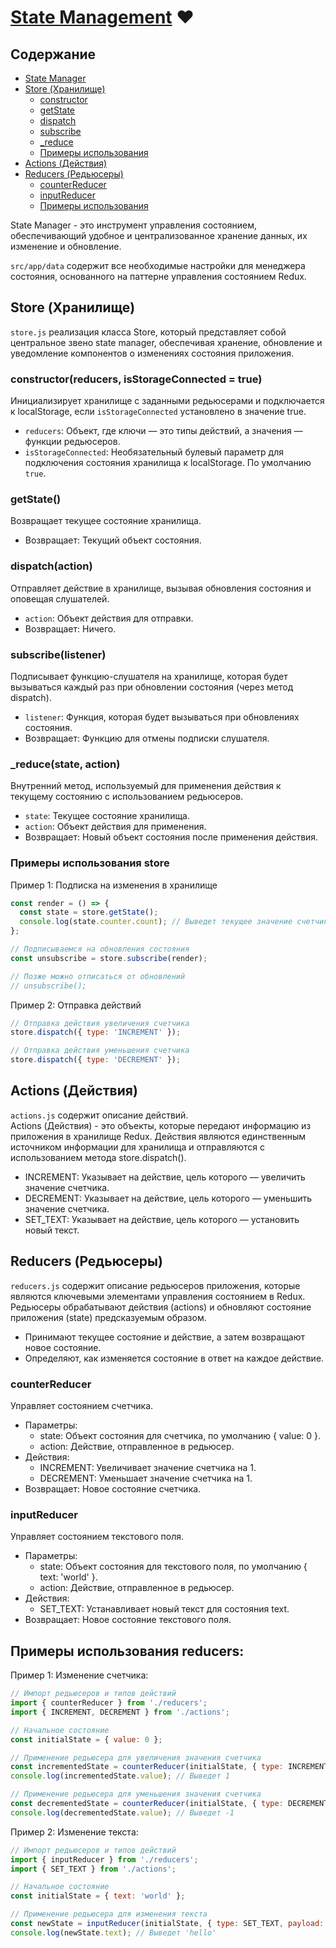 # [State Management](https://varulv.ru/coturn.html) ❤️ 

## Содержание
- [State Manager](#vanilla-js-client-microservices-reactive-app-template)
- [Store (Хранилище)](#storejs)
  - [constructor](#constructorreducers-isstorageconnected--true)
  - [getState](#getstate)
  - [dispatch](#dispatchaction)
  - [subscribe](#subscribelistener)
  - [_reduce](#_reducestate-action)
  - [Примеры использования](#примеры-использования-store)
- [Actions (Действия)](#actions-действия)
- [Reducers (Редьюсеры)](#reducers-редьюсеры)
    - [counterReducer](#counterreducer)
    - [inputReducer](#inputreducer)
    - [Примеры использования](#примеры-использования-reducers)


State Manager - это инструмент управления состоянием, обеспечивающий удобное и централизованное хранение данных, их изменение и обновление. 

`src/app/data` содержит все необходимые настройки для менеджера состояния, основанного на паттерне управления состоянием Redux.


## **Store (Хранилище)**
`store.js`  реализация класса Store, который представляет собой центральное звено state manager, обеспечивая хранение, обновление и уведомление компонентов о изменениях состояния приложения.

### constructor(reducers, isStorageConnected = true)

Инициализирует хранилище с заданными редьюсерами и подключается к localStorage, если `isStorageConnected` установлено в значение true.

- `reducers`: Объект, где ключи — это типы действий, а значения — функции редьюсеров.
- `isStorageConnected`: Необязательный булевый параметр для подключения состояния хранилища к localStorage. По умолчанию `true`.


### getState()

Возвращает текущее состояние хранилища.

- Возвращает: Текущий объект состояния.


### dispatch(action)

Отправляет действие в хранилище, вызывая обновления состояния и оповещая слушателей.

- `action`: Объект действия для отправки.
- Возвращает: Ничего.


### subscribe(listener)

Подписывает функцию-слушателя на хранилище, которая будет вызываться каждый раз при обновлении состояния (через метод dispatch).

- `listener`: Функция, которая будет вызываться при обновлениях состояния.
- Возвращает: Функцию для отмены подписки слушателя.

### _reduce(state, action)

Внутренний метод, используемый для применения действия к текущему состоянию с использованием редьюсеров.

- `state`: Текущее состояние хранилища.
- `action`: Объект действия для применения.
- Возвращает: Новый объект состояния после применения действия.

### Примеры использования store
Пример 1: Подписка на изменения в хранилище
```javascript
const render = () => {
  const state = store.getState();
  console.log(state.counter.count); // Выведет текущее значение счетчика
};

// Подписываемся на обновления состояния
const unsubscribe = store.subscribe(render);

// Позже можно отписаться от обновлений
// unsubscribe();
```
Пример 2: Отправка действий
```javascript
// Отправка действия увеличения счетчика
store.dispatch({ type: 'INCREMENT' });

// Отправка действия уменьшения счетчика
store.dispatch({ type: 'DECREMENT' });
```

## **Actions (Действия)**
`actions.js` содержит описание действий. <br> 
Actions (Действия) - это объекты, которые передают информацию из приложения в хранилище Redux. Действия являются единственным источником информации для хранилища и отправляются с использованием метода store.dispatch().
- INCREMENT: Указывает на действие, цель которого — увеличить значение счетчика.
- DECREMENT: Указывает на действие, цель которого — уменьшить значение счетчика.
- SET_TEXT: Указывает на действие, цель которого — установить новый текст.


## **Reducers (Редьюсеры)**

`reducers.js` содержит описание редьюсеров приложения, которые являются ключевыми элементами управления состоянием в Redux. <br>
Редьюсеры обрабатывают действия (actions) и обновляют состояние приложения (state) предсказуемым образом. <br>
- Принимают текущее состояние и действие, а затем возвращают новое состояние.
- Определяют, как изменяется состояние в ответ на каждое действие.

### counterReducer
Управляет состоянием счетчика.

- Параметры:
    - state: Объект состояния для счетчика, по умолчанию { value: 0 }.
    - action: Действие, отправленное в редьюсер.
- Действия:
    - INCREMENT: Увеличивает значение счетчика на 1.
    - DECREMENT: Уменьшает значение счетчика на 1.
- Возвращает: Новое состояние счетчика.

### inputReducer
Управляет состоянием текстового поля.

- Параметры:
    - state: Объект состояния для текстового поля, по умолчанию { text: 'world' }.
    - action: Действие, отправленное в редьюсер.
- Действия:
    - SET_TEXT: Устанавливает новый текст для состояния text.
- Возвращает: Новое состояние текстового поля.

## Примеры использования reducers:
Пример 1: Изменение счетчика:

```javascript
// Импорт редьюсеров и типов действий
import { counterReducer } from './reducers';
import { INCREMENT, DECREMENT } from './actions';

// Начальное состояние
const initialState = { value: 0 };

// Применение редьюсера для увеличения значения счетчика
const incrementedState = counterReducer(initialState, { type: INCREMENT });
console.log(incrementedState.value); // Выведет 1

// Применение редьюсера для уменьшения значения счетчика
const decrementedState = counterReducer(initialState, { type: DECREMENT });
console.log(decrementedState.value); // Выведет -1
```

Пример 2: Изменение текста:
```javascript
// Импорт редьюсеров и типов действий
import { inputReducer } from './reducers';
import { SET_TEXT } from './actions';

// Начальное состояние
const initialState = { text: 'world' };

// Применение редьюсера для изменения текста
const newState = inputReducer(initialState, { type: SET_TEXT, payload: { text: 'hello' } });
console.log(newState.text); // Выведет 'hello'
```